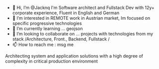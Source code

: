 - 👋 Hi, I’m @Jacknq I'm Software architect and Fullstack Dev with 12y+ corporate experience, Fluent in English and German
- 👀 I’m interested in REMOTE work in Austrian market, Im focused on specific progressive technologies
- 🌱 I’m currently learning ... geojson
- 💞️ I’m looking to collaborate on ... projects with technologies from my stack /Architecture, Front., Backend, Fullstack /
- 📫 How to reach me : msg me

<!---
Jacknq/Jacknq is a ✨ special ✨ repository because its `README.md` (this file) appears on your GitHub profile.
You can click the Preview link to take a look at your changes.
--->
Architecting system and application solutions with a high degree of complexity in critical production environment
